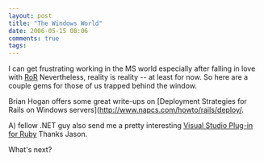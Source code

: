 ```yaml
---
layout: post
title: "The Windows World"
date: 2006-05-15 08:06
comments: true
tags:
---
```

I can get frustrating working in the MS world especially after falling in love with [RoR](http://www.rubyonrails.com.) Nevertheless, reality is reality -- at least for now. So here are a couple gems for those of us trapped behind the window.

Brian Hogan offers some great write-ups on [Deployment Strategies for Rails on Windows servers](http://www.napcs.com/howto/rails/deploy/.

A) fellow .NET guy also send me a pretty interesting [Visual Studio Plug-in for Ruby](http://www.sapphiresteel.com/static/pages/software/steel_features.html.) Thanks Jason.

What's next?
